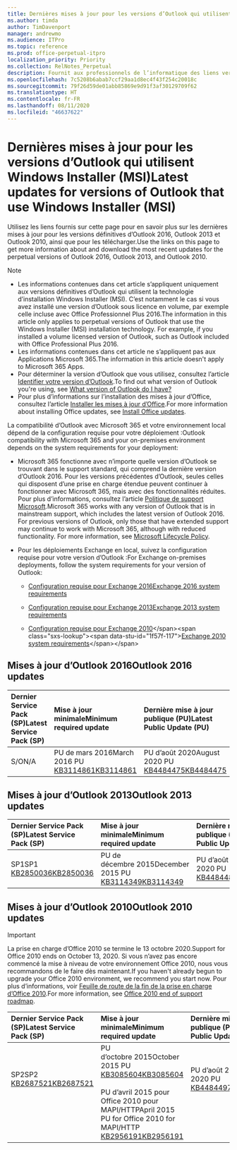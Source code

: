 ```yaml
---
title: Dernières mises à jour pour les versions d’Outlook qui utilisent Windows Installer (MSI)
ms.author: timda
author: TimDavenport
manager: andrewmo
ms.audience: ITPro
ms.topic: reference
ms.prod: office-perpetual-itpro
localization_priority: Priority
ms.collection: RelNotes_Perpetual
description: Fournit aux professionnels de l’informatique des liens vers les dernières informations sur les mises à jour pour les versions définitives d’Outlook 2016, Outlook 2013 et Outlook 2010
ms.openlocfilehash: 7c5208b6abab7ccf29aa1d8ec4f43f254c20018c
ms.sourcegitcommit: 79f26d59de01abb85869e9d91f3af30129709f62
ms.translationtype: HT
ms.contentlocale: fr-FR
ms.lasthandoff: 08/11/2020
ms.locfileid: "46637622"
---
```

# <a name="latest-updates-for-versions-of-outlook-that-use-windows-installer-msi"></a><span data-ttu-id="1f57f-103">Dernières mises à jour pour les versions d’Outlook qui utilisent Windows Installer (MSI)</span><span class="sxs-lookup"><span data-stu-id="1f57f-103">Latest updates for versions of Outlook that use Windows Installer (MSI)</span></span>

<span data-ttu-id="1f57f-104">Utilisez les liens fournis sur cette page pour en savoir plus sur les dernières mises à jour pour les versions définitives d’Outlook 2016, Outlook 2013 et Outlook 2010, ainsi que pour les télécharger.</span><span class="sxs-lookup"><span data-stu-id="1f57f-104">Use the links on this page to get more information about and download the most recent updates for the perpetual versions of Outlook 2016, Outlook 2013, and Outlook 2010.</span></span>
  
> [!NOTE]
> - <span data-ttu-id="1f57f-p101">Les informations contenues dans cet article s’appliquent uniquement aux versions définitives d’Outlook qui utilisent la technologie d’installation Windows Installer (MSI). C’est notamment le cas si vous avez installé une version d’Outlook sous licence en volume, par exemple celle incluse avec Office Professionnel Plus 2016.</span><span class="sxs-lookup"><span data-stu-id="1f57f-p101">The information in this article only applies to perpetual versions of Outlook that use the Windows Installer (MSI) installation technology. For example, if you installed a volume licensed version of Outlook, such as Outlook included with Office Professional Plus 2016.</span></span>
> - <span data-ttu-id="1f57f-107">Les informations contenues dans cet article ne s’appliquent pas aux Applications Microsoft 365.</span><span class="sxs-lookup"><span data-stu-id="1f57f-107">The information in this article doesn't apply to Microsoft 365 Apps.</span></span>
> - <span data-ttu-id="1f57f-108">Pour déterminer la version d’Outlook que vous utilisez, consultez l’article [Identifier votre version d’Outlook](https://support.office.com/article/b3a9568c-edb5-42b9-9825-d48d82b2257c).</span><span class="sxs-lookup"><span data-stu-id="1f57f-108">To find out what version of Outlook you're using, see [What version of Outlook do I have?](https://support.office.com/article/b3a9568c-edb5-42b9-9825-d48d82b2257c)</span></span>
> - <span data-ttu-id="1f57f-109">Pour plus d’informations sur l’installation des mises à jour d’Office, consultez l’article [Installer les mises à jour d’Office](https://support.office.com/article/2ab296f3-7f03-43a2-8e50-46de917611c5).</span><span class="sxs-lookup"><span data-stu-id="1f57f-109">For more information about installing Office updates, see [Install Office updates](https://support.office.com/article/2ab296f3-7f03-43a2-8e50-46de917611c5).</span></span> 
  
<span data-ttu-id="1f57f-110">La compatibilité d’Outlook avec Microsoft 365 et votre environnement local dépend de la configuration requise pour votre déploiement :</span><span class="sxs-lookup"><span data-stu-id="1f57f-110">Outlook compatibility with Microsoft 365 and your on-premises environment depends on the system requirements for your deployment:</span></span>
  
- <span data-ttu-id="1f57f-p102">Microsoft 365 fonctionne avec n’importe quelle version d’Outlook se trouvant dans le support standard, qui comprend la dernière version d’Outlook 2016. Pour les versions précédentes d’Outlook, seules celles qui disposent d’une prise en charge étendue peuvent continuer à fonctionner avec Microsoft 365, mais avec des fonctionnalités réduites. Pour plus d’informations, consultez l’article [Politique de support Microsoft](https://support.microsoft.com/lifecycle).</span><span class="sxs-lookup"><span data-stu-id="1f57f-p102">Microsoft 365 works with any version of Outlook that is in mainstream support, which includes the latest version of Outlook 2016. For previous versions of Outlook, only those that have extended support may continue to work with Microsoft 365, although with reduced functionality. For more information, see [Microsoft Lifecycle Policy](https://support.microsoft.com/lifecycle).</span></span>
    
- <span data-ttu-id="1f57f-114">Pour les déploiements Exchange en local, suivez la configuration requise pour votre version d’Outlook :</span><span class="sxs-lookup"><span data-stu-id="1f57f-114">For Exchange on-premises deployments, follow the system requirements for your version of Outlook:</span></span>
    
  - [<span data-ttu-id="1f57f-115">Configuration requise pour Exchange 2016</span><span class="sxs-lookup"><span data-stu-id="1f57f-115">Exchange 2016 system requirements</span></span>](https://docs.microsoft.com/Exchange/plan-and-deploy/system-requirements)
    
  - [<span data-ttu-id="1f57f-116">Configuration requise pour Exchange 2013</span><span class="sxs-lookup"><span data-stu-id="1f57f-116">Exchange 2013 system requirements</span></span>](https://docs.microsoft.com/exchange/exchange-2013-system-requirements-exchange-2013-help)
    
  - <span data-ttu-id="1f57f-117">[Configuration requise pour Exchange 2010](https://docs.microsoft.com/previous-versions/office/exchange-server-2010/aa996719(v=exchg.141))</span><span class="sxs-lookup"><span data-stu-id="1f57f-117">[Exchange 2010 system requirements](https://docs.microsoft.com/previous-versions/office/exchange-server-2010/aa996719(v=exchg.141))</span></span>

   
## <a name="outlook-2016-updates"></a><span data-ttu-id="1f57f-118">Mises à jour d’Outlook 2016</span><span class="sxs-lookup"><span data-stu-id="1f57f-118">Outlook 2016 updates</span></span>

|<span data-ttu-id="1f57f-119">**Dernier Service Pack (SP)**</span><span class="sxs-lookup"><span data-stu-id="1f57f-119">**Latest Service Pack (SP)**</span></span>|<span data-ttu-id="1f57f-120">**Mise à jour minimale**</span><span class="sxs-lookup"><span data-stu-id="1f57f-120">**Minimum required update**</span></span>|<span data-ttu-id="1f57f-121">**Dernière mise à jour publique (PU)**</span><span class="sxs-lookup"><span data-stu-id="1f57f-121">**Latest Public Update (PU)**</span></span>|
|:-----|:-----|:-----|
|<span data-ttu-id="1f57f-122">S/O</span><span class="sxs-lookup"><span data-stu-id="1f57f-122">N/A</span></span>  <br/> |<span data-ttu-id="1f57f-123">PU de mars 2016</span><span class="sxs-lookup"><span data-stu-id="1f57f-123">March 2016 PU</span></span> <br/>[<span data-ttu-id="1f57f-124">KB3114861</span><span class="sxs-lookup"><span data-stu-id="1f57f-124">KB3114861</span></span>](https://support.microsoft.com/help/3114861) <br/> |<span data-ttu-id="1f57f-125">PU d’août 2020</span><span class="sxs-lookup"><span data-stu-id="1f57f-125">August 2020 PU</span></span> <br/>[<span data-ttu-id="1f57f-126">KB4484475</span><span class="sxs-lookup"><span data-stu-id="1f57f-126">KB4484475</span></span>](https://support.microsoft.com/help/4484475) 

## <a name="outlook-2013-updates"></a><span data-ttu-id="1f57f-127">Mises à jour d’Outlook 2013</span><span class="sxs-lookup"><span data-stu-id="1f57f-127">Outlook 2013 updates</span></span>

|<span data-ttu-id="1f57f-128">**Dernier Service Pack (SP)**</span><span class="sxs-lookup"><span data-stu-id="1f57f-128">**Latest Service Pack (SP)**</span></span>|<span data-ttu-id="1f57f-129">**Mise à jour minimale**</span><span class="sxs-lookup"><span data-stu-id="1f57f-129">**Minimum required update**</span></span>|<span data-ttu-id="1f57f-130">**Dernière mise à jour publique (PU)**</span><span class="sxs-lookup"><span data-stu-id="1f57f-130">**Latest Public Update (PU)**</span></span>|
|:-----|:-----|:-----|
|<span data-ttu-id="1f57f-131">SP1</span><span class="sxs-lookup"><span data-stu-id="1f57f-131">SP1</span></span>  <br/>[<span data-ttu-id="1f57f-132">KB2850036</span><span class="sxs-lookup"><span data-stu-id="1f57f-132">KB2850036</span></span>](https://go.microsoft.com/fwlink/p/?LinkId=512538) <br/> |<span data-ttu-id="1f57f-133">PU de décembre 2015</span><span class="sxs-lookup"><span data-stu-id="1f57f-133">December 2015 PU</span></span> <br/>[<span data-ttu-id="1f57f-134">KB3114349</span><span class="sxs-lookup"><span data-stu-id="1f57f-134">KB3114349</span></span>](https://support.microsoft.com/kb/3114349) <br/> |<span data-ttu-id="1f57f-135">PU d’août 2020</span><span class="sxs-lookup"><span data-stu-id="1f57f-135">August 2020 PU</span></span> <br/>[<span data-ttu-id="1f57f-136">KB4484486</span><span class="sxs-lookup"><span data-stu-id="1f57f-136">KB4484486</span></span>](https://support.microsoft.com/help/4484486)  |
   
## <a name="outlook-2010-updates"></a><span data-ttu-id="1f57f-137">Mises à jour d’Outlook 2010</span><span class="sxs-lookup"><span data-stu-id="1f57f-137">Outlook 2010 updates</span></span>
> [!IMPORTANT]
> <span data-ttu-id="1f57f-138">La prise en charge d’Office 2010 se termine le 13 octobre 2020.</span><span class="sxs-lookup"><span data-stu-id="1f57f-138">Support for Office 2010 ends on October 13, 2020.</span></span> <span data-ttu-id="1f57f-139">Si vous n’avez pas encore commencé la mise à niveau de votre environnement Office 2010, nous vous recommandons de le faire dès maintenant.</span><span class="sxs-lookup"><span data-stu-id="1f57f-139">If you haven't already begun to upgrade your Office 2010 environment, we recommend you start now.</span></span> <span data-ttu-id="1f57f-140">Pour plus d’informations, voir [Feuille de route de la fin de la prise en charge d’Office 2010](https://docs.microsoft.com/DeployOffice/office-2010-end-support-roadmap).</span><span class="sxs-lookup"><span data-stu-id="1f57f-140">For more information, see [Office 2010 end of support roadmap](https://docs.microsoft.com/DeployOffice/office-2010-end-support-roadmap).</span></span>

|<span data-ttu-id="1f57f-141">**Dernier Service Pack (SP)**</span><span class="sxs-lookup"><span data-stu-id="1f57f-141">**Latest Service Pack (SP)**</span></span>|<span data-ttu-id="1f57f-142">**Mise à jour minimale**</span><span class="sxs-lookup"><span data-stu-id="1f57f-142">**Minimum required update**</span></span>|<span data-ttu-id="1f57f-143">**Dernière mise à jour publique (PU)**</span><span class="sxs-lookup"><span data-stu-id="1f57f-143">**Latest Public Update (PU)**</span></span>|
|:-----|:-----|:-----|
|<span data-ttu-id="1f57f-144">SP2</span><span class="sxs-lookup"><span data-stu-id="1f57f-144">SP2</span></span> <br/>[<span data-ttu-id="1f57f-145">KB2687521</span><span class="sxs-lookup"><span data-stu-id="1f57f-145">KB2687521</span></span>](https://go.microsoft.com/fwlink/p/?LinkId=512542) <br><br><br><br/> |<span data-ttu-id="1f57f-146">PU d’octobre 2015</span><span class="sxs-lookup"><span data-stu-id="1f57f-146">October 2015 PU</span></span> <br/> [<span data-ttu-id="1f57f-147">KB3085604</span><span class="sxs-lookup"><span data-stu-id="1f57f-147">KB3085604</span></span>](https://support.microsoft.com/kb/3085604) <br/><br/>  <span data-ttu-id="1f57f-148">PU d’avril 2015 pour Office 2010 pour MAPI/HTTP</span><span class="sxs-lookup"><span data-stu-id="1f57f-148">April 2015 PU for Office 2010 for MAPI/HTTP</span></span> <br/> [<span data-ttu-id="1f57f-149">KB2956191</span><span class="sxs-lookup"><span data-stu-id="1f57f-149">KB2956191</span></span>](https://support.microsoft.com/help/2956191/april-14-2015-update-for-office-2010-kb2956191) <br/> |<span data-ttu-id="1f57f-150">PU d’août 2020</span><span class="sxs-lookup"><span data-stu-id="1f57f-150">August 2020 PU</span></span> <br/>[<span data-ttu-id="1f57f-151">KB4484497</span><span class="sxs-lookup"><span data-stu-id="1f57f-151">KB4484497</span></span>](https://support.microsoft.com/help/4484497) <br><br><br><br/>|
   


